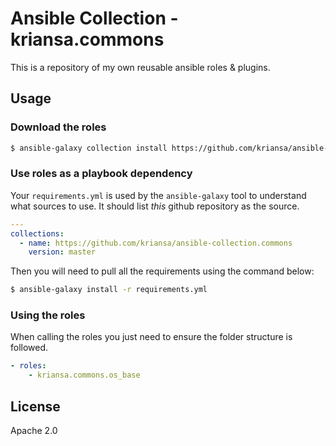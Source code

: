 # Ansible Collection - kriansa.commons

This is a repository of my own reusable ansible roles & plugins.

## Usage

### Download the roles

```sh
$ ansible-galaxy collection install https://github.com/kriansa/ansible-collection.commons
```

### Use roles as a playbook dependency

Your `requirements.yml` is used by the `ansible-galaxy` tool to understand what sources to use. It
should list *this* github repository as the source.


```yaml
---
collections:
  - name: https://github.com/kriansa/ansible-collection.commons
    version: master
```

Then you will need to pull all the requirements using the command below:

```sh
$ ansible-galaxy install -r requirements.yml
```


### Using the roles

When calling the roles you just need to ensure the folder structure is followed.

```yaml
- roles:
    - kriansa.commons.os_base
```

## License

Apache 2.0
